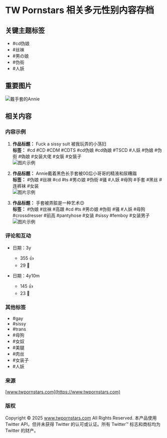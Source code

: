 # TW Pornstars 相关多元性别内容存档

## 关键主题标签
- #cd伪娘
- #丝袜
- #男の娘
- #伪街
- #人妖

## 重要图片
![戴手套的Annie](https:///pbs.twimg.com/profile_images/1492747219979874306/fL5z3jW_.jpg)

## 相关内容
### 内容示例
1. **作品标题：** Fuck a sissy sult 被我玩弄的小荡妇  
   **标签：** #cd #CD #CDM #CDTS #cd伪娘 #cd偽娘 #TSCD #人妖 #伪娘 #伪街 #偽娘  #女装大佬 #女裝 #女裝子  
   ![图片示例](https://pbs.twimg.com/media/EVpliK9UwAo2274.jpg:small)
  
2. **作品标题：** Annie戴着黑色长手套被00后小哥哥的精液和尿糟蹋  
   **标签：** #伪娘 #丝袜 #cd #ts #男の娘 #伪街 #骚 #人妖 #母狗 #手套 #黑丝 #连裤袜 #女装  
   ![图片示例](https:///pbs.twimg.com/ext_tw_video_thumb/1706661159519301632/pu/img/btXpFuMQtyMYzwC9.jpg:small)

3. **作品标题：** 手套被弄脏是一种艺术😊  
   **标签：** #伪娘 #丝袜 #高跟 #cd #ts #男の娘 #伪街 #骚 #人妖 #母狗 #crossdresser #前高 #pantyhose #女装 #sissy #femboy #女装男子  
   ![图片示例](https:///pbs.twimg.com/ext_tw_video_thumb/1492806767570714626/pu/img/qVqe9nrKRRMI1bZ0.jpg:small)
  
### 评论和互动
- 日期：3y
  - 355 👍
  - 29 💬

- 日期：4y10m
  - 145 👍
  - 23 💬

### 其他标签
- #gay
- #sissy
- #trans
- #母狗
- #女奴
- #美腿
- #肉丝
- #女装子
- #人妖

### 来源
[www.twpornstars.com](https://www.twpornstars.com)

### 版权
Copyright © 2025 www.twpornstars.com All Rights Reserved. 本产品使用 Twitter API，但并未获得 Twitter 的认可或认证。所有 Twitter™ 标志和商标均为 Twitter 的财产。